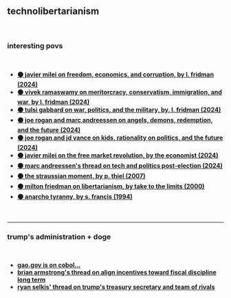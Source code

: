 ## technolibertarianism

<br>

### interesting povs

<br>

* **[⚫ javier milei on freedom, economics, and corruption, by l. fridman (2024)](https://www.youtube.com/watch?v=8NLzc9kobDk)**
* **[⚫️ vivek ramaswamy on meritorcracy, conservatism, immigration, and war, by l. fridman (2024)](https://www.youtube.com/watch?v=Q8Qk_3a3lUw)**
* **[⚫ tulsi gabbard on war, politics, and the military, by. l. fridman (2024)](https://www.youtube.com/watch?v=_El9riy9Zjw)**
* **[⚫ joe rogan and marc andreessen on angels, demons, redemption, and the future (2024)](https://www.youtube.com/watch?v=ye8MOfxD5nU)**
* **[⚫ joe rogan and jd vance on kids, rationality on politics, and the future (2024)](https://www.youtube.com/watch?v=fRyyTAs1XY8)**
* **[⚫ javier milei on the free market revolution, by the economist (2024)](https://www.economist.com/the-americas/2024/11/28/javier-milei-free-market-revolutionary)**
* **[⚫ marc andreessen's thread on tech and politics post-election (2024)](https://x.com/pmarca/status/1856443085473058964)**
* **[⚫️ the straussian moment, by p. thiel (2007)](https://archive.org/details/the-straussian-moment/page/214/mode/2up)**
* **[⚫️ milton friedman on libertarianism, by take to the limits (2000)](https://youtube.com/playlist?list=PLKruweaZqDNfepaPWsDHTbju3gI72vsjH&feature=shared)**
* **[⚫ anarcho tyranny, by s. francis (1994)](https://chroniclesmagazine.org/view/anarcho-tyranny-u-s-a/)**

<br>

---

### trump's administration + doge

<br>

* **[gao.gov is on cobol...](https://www.gao.gov/products/gao-23-106821)**
* **[brian armstrong's thread on align incentives toward fiscal discipline long term](https://x.com/brian_armstrong/status/1858023954776207730)**
* **[ryan selkis' thread on trump's treasury secretary and team of rivals](https://x.com/twobitidiot/status/1858248993978884306)**

